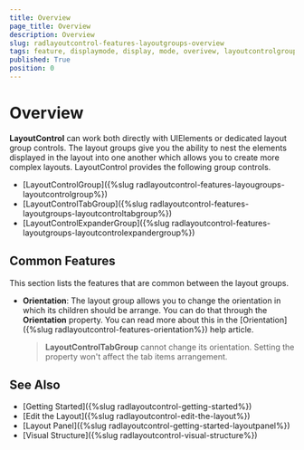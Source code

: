 ```yaml
---
title: Overview
page_title: Overview
description: Overview
slug: radlayoutcontrol-features-layoutgroups-overview
tags: feature, displaymode, display, mode, overivew, layoutcontrolgroup, layoutcontroltabgroup, layoutcontrolexpandergroup
published: True
position: 0
---
```


# Overview

__LayoutControl__ can work both directly with UIElements or dedicated layout group controls. The layout groups give you the ability to nest the elements displayed in the layout into one another which allows you to create more complex layouts. LayoutControl provides the following group controls.

* [LayoutControlGroup]({%slug radlayoutcontrol-features-layougroups-layoutcontrolgroup%})
* [LayoutControlTabGroup]({%slug radlayoutcontrol-features-layoutgroups-layoutcontroltabgroup%})
* [LayoutControlExpanderGroup]({%slug radlayoutcontrol-features-layoutgroups-layoutcontrolexpandergroup%})

## Common Features

This section lists the features that are common between the layout groups.

* __Orientation__: The layout group allows you to change the orientation in which its children should be arrange. You can do that through the __Orientation__ property. You can read more about this in the [Orientation]({%slug radlayoutcontrol-features-orientation%}) help article.

	> __LayoutControlTabGroup__ cannot change its orientation. Setting the property won't affect the tab items arrangement.

## See Also
* [Getting Started]({%slug radlayoutcontrol-getting-started%})
* [Edit the Layout]({%slug radlayoutcontrol-edit-the-layout%})
* [Layout Panel]({%slug radlayoutcontrol-getting-started-layoutpanel%})
* [Visual Structure]({%slug radlayoutcontrol-visual-structure%})